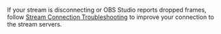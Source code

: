 If your stream is disconnecting or OBS Studio reports dropped frames, follow [Stream Connection Troubleshooting](https://obsproject.com/kb/stream-connection-troubleshooting) to improve your connection to the stream servers.
